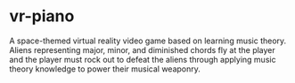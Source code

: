 # vr-piano
A space-themed virtual reality video game based on learning music theory. Aliens representing major, minor, and diminished chords fly at the player and the player must rock out to defeat the aliens through applying music theory knowledge to power their musical weaponry.
